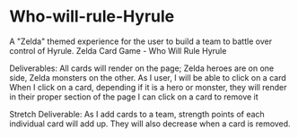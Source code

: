 # Who-will-rule-Hyrule
A "Zelda" themed experience for the user to build a team to battle over control of Hyrule. 
Zelda Card Game - Who Will Rule Hyrule

Deliverables:
All cards will render on the page; Zelda heroes are on one side, Zelda monsters on the other.
As I user, I will be able to click on a card
When I click on a card, depending if it is a hero or monster, they will render in their proper section of the page
I can click on a card to remove it

Stretch Deliverable:
As I add cards to a team, strength points of each individual card will add up. They will also decrease when a card is removed.
